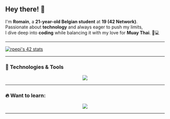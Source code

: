 ## Hey there! 👋  

I'm **Romain**, a **21-year-old Belgian student** at **19 (42 Network)**.   
Passionate about **technology** and always eager to push my limits,   
I dive deep into **coding** while balancing it with my love for **Muay Thai**. 🥊💻  

---

[![rpepi's 42 stats](https://badge.mediaplus.ma/binary/rpepi?1337Badge=off&UM6P=off)](https://github.com/oakoudad/badge42)

---

### 🚀 **Technologies & Tools**

<p align="center">
  <a href="https://skillicons.dev">
    <img src="https://skillicons.dev/icons?i=git,docker,linux,bash,aws,c,cpp,css,html,js&perline=5" />
  </a>
</p>

---

### 🔥 **Want to learn:**

<p align="center">
  <a href="https://skillicons.dev">
    <img src="https://skillicons.dev/icons?i=py,kubernetes,terraform,azure,gcp,githubactions" />
  </a>
</p>

---

